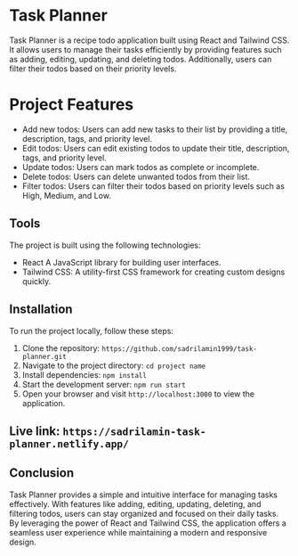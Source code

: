 # Task Planner

Task Planner is a recipe todo application built using React and Tailwind CSS. It allows users to manage their tasks efficiently by providing features such as adding, editing, updating, and deleting todos. Additionally, users can filter their todos based on their priority levels.

# Project Features

- Add new todos: Users can add new tasks to their list by providing a title, description, tags, and priority level.
- Edit todos: Users can edit existing todos to update their title, description, tags, and priority level.
- Update todos: Users can mark todos as complete or incomplete.
- Delete todos: Users can delete unwanted todos from their list.
- Filter todos: Users can filter their todos based on priority levels such as High, Medium, and Low.

## Tools

The project is built using the following technologies:
- React A JavaScript library for building user interfaces.
- Tailwind CSS: A utility-first CSS framework for creating custom designs quickly.

## Installation

To run the project locally, follow these steps:
1. Clone the repository: `https://github.com/sadrilamin1999/task-planner.git`
2. Navigate to the project directory: `cd project name`
3. Install dependencies: `npm install`
4. Start the development server: `npm run start`
5. Open your browser and visit `http://localhost:3000` to view the application.

## Live link: `https://sadrilamin-task-planner.netlify.app/`
## Conclusion

Task Planner provides a simple and intuitive interface for managing tasks effectively. With features like adding, editing, updating, deleting, and filtering todos, users can stay organized and focused on their daily tasks. By leveraging the power of React and Tailwind CSS, the application offers a seamless user experience while maintaining a modern and responsive design.
